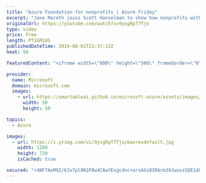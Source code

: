```yaml
---
title: "Azure Foundation for nonprofits | Azure Friday"
excerpt: "Jane Mareth joins Scott Hanselman to show how nonprofits with limited budgets can accelerate their cloud adoption with Azure Foundation for nonprofits. The Azure Foundation provides prescriptive scripts, documentation, and diagrams to help nonprofits quickly adopt Microsoft Azure. Azure Foundation also"
originalUrl: https://youtube.com/watch?v=9ysgRpT7Tjo
type: video
price: Free
length: PT16M18S
publishedDateTime: 2019-08-01T22:37:12Z
heat: 50

featuredContent: "<iframe width=\"800\" height=\"500\" frameborder=\"0\" src=\"https://www.youtube.com/embed/9ysgRpT7Tjo\" allow=\"accelerometer; autoplay; encrypted-media; gyroscope; picture-in-picture\" allowfullscreen></iframe>"

provider:
  name: Microsoft
  domain: microsoft.com
  images:
    - url: https://smartableai.github.io/microsoft-azure/assets/images/organizations/microsoft.com-50x50.jpg
      width: 50
      height: 50

topics:
  - Azure

images:
  - url: https://i.ytimg.com/vi/9ysgRpT7Tjo/maxresdefault.jpg
    width: 1280
    height: 720
    isCached: true

secured: "r4NF7AxM92/63x7pl0N1P8w4CAwYExgcdnc+arxAGs8SRArm39JwuvzSDE1d8WrEuoOVJQH1m5gv8CF9ZPU2e1k+ClYjIBGaF3uCP87kKQciEKuPmtmLkT35TdOsY+Bt/pRYL7dd80JLQr5AvxDjs5igvydNoavZtnDmwClIW9zsHLb5Dm3mB94Zfqb1r3+MaP16jfhIFlzwucyZbtfKXKH/Xu1csDE7HiSLfZKcIm8kJJeAxr/6QYwF8sBO3DKpv5TizqqArx+E//D88zIv+f/3mr59cX7dq1jR6F7iadRGDJLJcF4zswJkj0iH7hDeoke6M5s6fu6dXkyM8dRTVsoeOe0X4qFLCA2B8qrKwLr4E5iknP/uE8O/xs1n6/xTw1JuBTTT1Y0bL7fDxkvwWbVODGVktwthkeDP4VUxWyQ=;V3pgTXb7Y8IdHeB+QRYDQA=="
---
```



